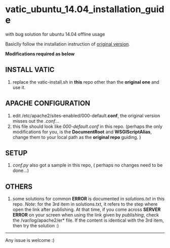 # vatic_ubuntu_14.04_installation_guide
with bug solution for ubuntu 14.04 offline usage

Basiclly follow the installation instruction of [original version](https://github.com/cvondrick/vatic/tree/contrib).

**Modifications required as below**

## INSTALL VATIC

1. replace the vatic-install.sh in **this** repo other than the **original one** and use it. 

## APACHE CONFIGURATION

1. edit /etc/apache2/sites-enabled/000-default.**conf**, the original version misses out the *.conf*...
2. this file should look like *000-default.conf* in this repo. (perhaps the only modifications for you, is the **DocumentRoot** and **WSGIScriptAlias**, change them to your local path as the **original repo** guiding. )

## SETUP

1. *conf.py* also got a sample in this repo, ( perhaps no changes need to be done...)

## OTHERS

1. some solutions for common **ERROR** is documented in *solutions.txt* in this repo. 
  *Note*:
  for the 3rd item in solutions.txt, it refers to the step where open the link after publishing. At that time, if you come across **SERVER  ERROR** on your screen when using the link given by *publishing*, check the /var/log/apache2/er\* file. If the content is identical with  the 3rd item, then try the solution :)
  
***  

Any issue is welcome :) 
